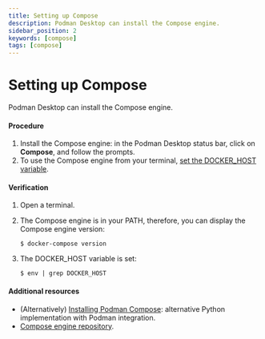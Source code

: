 ```yaml
---
title: Setting up Compose
description: Podman Desktop can install the Compose engine.
sidebar_position: 2
keywords: [compose]
tags: [compose]
---
```


# Setting up Compose

Podman Desktop can install the Compose engine.

#### Procedure

1. Install the Compose engine: in the Podman Desktop status bar, click on **<icon icon="fa-solid fa-download" size="lg" />Compose**, and follow the prompts.
1. To use the Compose engine from your terminal, [set the DOCKER_HOST variable](/docs/migrating-from-docker/using-the-docker_host-environment-variable).

#### Verification

1. Open a terminal.
1. The Compose engine is in your PATH, therefore, you can display the Compose engine version:

   ```shell-session
   $ docker-compose version
   ```

1. The DOCKER_HOST variable is set:

   ```shell-session
   $ env | grep DOCKER_HOST
   ```

#### Additional resources

- (Alternatively) [Installing Podman Compose](https://github.com/containers/podman-compose#installation): alternative Python implementation with Podman integration.
- [Compose engine repository](https://github.com/docker/compose).
